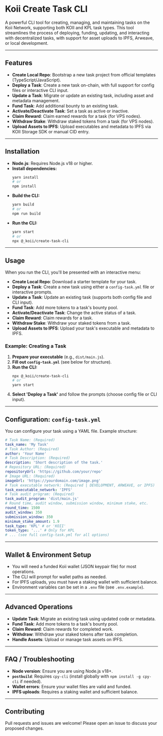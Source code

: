 # Koii Create Task CLI

A powerful CLI tool for creating, managing, and maintaining tasks on the Koii Network, supporting both KOII and KPL task types. This tool streamlines the process of deploying, funding, updating, and interacting with decentralized tasks, with support for asset uploads to IPFS, Arweave, or local development.

---

## Features
- **Create Local Repo**: Bootstrap a new task project from official templates (TypeScript/JavaScript).
- **Deploy a Task**: Create a new task on-chain, with full support for config files or interactive CLI input.
- **Update a Task**: Migrate or update an existing task, including asset and metadata management.
- **Fund Task**: Add additional bounty to an existing task.
- **Activate/Deactivate Task**: Set a task as active or inactive.
- **Claim Reward**: Claim earned rewards for a task (for VPS nodes).
- **Withdraw Stake**: Withdraw staked tokens from a task (for VPS nodes).
- **Upload Assets to IPFS**: Upload executables and metadata to IPFS via KOII Storage SDK or manual CID entry.

---

## Installation

- **Node.js**: Requires Node.js v18 or higher.
- **Install dependencies:**
  ```bash
  yarn install
  # or
  npm install
  ```
- **Build the CLI:**
  ```bash
  yarn build
  # or
  npm run build
  ```
- **Run the CLI:**
  ```bash
  yarn start
  # or
  npx @_koii/create-task-cli
  ```

---

## Usage

When you run the CLI, you'll be presented with an interactive menu:

- **Create Local Repo**: Download a starter template for your task.
- **Deploy a Task**: Create a new task using either a `config-task.yml` file or interactive prompts.
- **Update a Task**: Update an existing task (supports both config file and CLI input).
- **Fund Task**: Add more tokens to a task's bounty pool.
- **Activate/Deactivate Task**: Change the active status of a task.
- **Claim Reward**: Claim rewards for a task.
- **Withdraw Stake**: Withdraw your staked tokens from a task.
- **Upload Assets to IPFS**: Upload your task's executable and metadata to IPFS.

### Example: Creating a Task
1. **Prepare your executable** (e.g., `dist/main.js`).
2. **Fill out `config-task.yml`** (see below for structure).
3. **Run the CLI:**
   ```bash
   npx @_koii/create-task-cli
   # or
   yarn start
   ```
4. **Select 'Deploy a Task'** and follow the prompts (choose config file or CLI input).

---

## Configuration: `config-task.yml`

You can configure your task using a YAML file. Example structure:

```yaml
# Task Name: (Required)
task_name: 'My Task'
# Task Author: (Required)
author: 'Your Name'
# Task Description: (Required)
description: 'Short description of the task.'
# Repository URL: (Required)
repositoryUrl: 'https://github.com/your/repo'
# Image URL: (Required)
imageUrl: 'https://yourdomain.com/image.png'
# Task executable network: (Required | DEVELOPMENT, ARWEAVE, or IPFS)
task_executable_network: 'IPFS'
# Task audit program: (Required)
task_audit_program: 'dist/main.js'
# Round time, audit window, submission window, minimum stake, etc.
round_time: 1500
audit_window: 350
submission_window: 350
minimum_stake_amount: 1.9
task_type: 'KPL' # or 'KOII'
token_type: '...' # Only for KPL
# ... (see full config-task.yml for all options)
```

---

## Wallet & Environment Setup
- You will need a funded Koii wallet (JSON keypair file) for most operations.
- The CLI will prompt for wallet paths as needed.
- For IPFS uploads, you must have a staking wallet with sufficient balance.
- Environment variables can be set in a `.env` file (see `.env.example`).

---

## Advanced Operations
- **Update Task**: Migrate an existing task using updated code or metadata.
- **Fund Task**: Add more tokens to a task's bounty pool.
- **Claim Reward**: Claim rewards for completed work.
- **Withdraw**: Withdraw your staked tokens after task completion.
- **Handle Assets**: Upload or manage task assets on IPFS.

---

## FAQ / Troubleshooting
- **Node version**: Ensure you are using Node.js v18+.
- **`postbuild`**: Requires `cpy-cli` (install globally with `npm install -g cpy-cli` if needed).
- **Wallet errors**: Ensure your wallet files are valid and funded.
- **IPFS uploads**: Requires a staking wallet and sufficient balance.

---

## Contributing
Pull requests and issues are welcome! Please open an issue to discuss your proposed changes.
